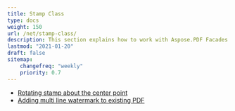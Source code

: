 ```yaml
---
title: Stamp Class
type: docs
weight: 150
url: /net/stamp-class/
description: This section explains how to work with Aspose.PDF Facades using Stamp Class.
lastmod: "2021-01-20"
draft: false
sitemap:
    changefreq: "weekly"
    priority: 0.7
---
```


- [Rotating stamp about the center point](/pdf/net/rotating-stamp-about-the-center-point/)
- [Adding multi line watermark to existing PDF](/net/adding-multi-line-watermark-to-existing-pdf)